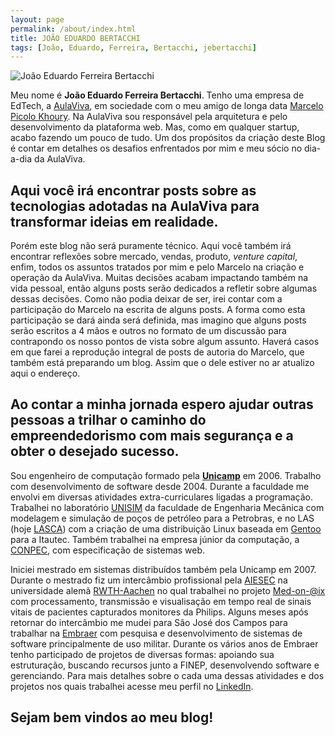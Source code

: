 ```yaml
---
layout: page
permalink: /about/index.html
title: JOÃO EDUARDO BERTACCHI
tags: [João, Eduardo, Ferreira, Bertacchi, jebertacchi]
---
```


  <img src="{{ site.url }}/images/joao-bertacchi.jpg" alt="João Eduardo Ferreira Bertacchi  ">


Meu nome é **João Eduardo Ferreira Bertacchi**. Tenho uma empresa de EdTech, a [AulaViva](https://aulaviva.com.br), em sociedade com o meu amigo de longa data [Marcelo Picolo Khoury](https://www.linkedin.com/in/mpkhoury/). Na AulaViva sou responsável pela arquitetura e pelo desenvolvimento da plataforma web. Mas, como em qualquer startup, acabo fazendo um pouco de tudo. Um dos propósitos da criação deste Blog é contar em detalhes os desafios enfrentados por mim e meu sócio no dia-a-dia da AulaViva.

Aqui você irá encontrar posts sobre as tecnologias adotadas na AulaViva para transformar ideias em realidade.
---
Porém este blog não será puramente técnico. Aqui você também irá encontrar reflexões sobre mercado, vendas, produto, *venture capital*, enfim, todos os assuntos tratados por mim e pelo Marcelo na criação e operação da AulaViva. Muitas decisões acabam impactando também na vida pessoal, então alguns posts serão dedicados a refletir sobre algumas dessas decisões. Como não podia deixar de ser, irei contar com a participação do Marcelo na escrita de alguns posts. A forma como esta participação se dará ainda será definida, mas imagino que alguns posts serão escritos a 4 mãos e outros no formato de um discussão para contrapondo os nosso pontos de vista sobre algum assunto. Haverá casos em que farei a reprodução integral de posts de autoria do Marcelo, que também está preparando um blog. Assim que o dele estiver no ar atualizo aqui o endereço.

Ao contar a minha jornada espero ajudar outras pessoas a trilhar o caminho do empreendedorismo com mais segurança e a obter o desejado sucesso.
---
Sou engenheiro de computação formado pela [**Unicamp**](http://www.unicamp.br) em 2006. Trabalho com desenvolvimento de software desde 2004. Durante a faculdade me envolvi em diversas atividades extra-curriculares ligadas a programação. Trabalhei no laboratório [UNISIM](https://www.unisim.cepetro.unicamp.br/br/) da faculdade de Engenharia Mecânica com modelagem e simulação de poços de petróleo para a Petrobras, e no LAS (hoje [LASCA](http://www.lasca.ic.unicamp.br/site/)) com a criação de uma distribuição Linux baseada em [Gentoo](https://gentoo.org/) para a Itautec. Também trabalhei na empresa júnior da computação, a [CONPEC](http://conpec.com.br/), com especificação de sistemas web.

Iniciei mestrado em sistemas distribuídos também pela Unicamp em 2007. Durante o mestrado fiz um intercâmbio profissional pela [AIESEC](http://aiesec.org.br/) na universidade alemã [RWTH-Aachen](https://www.rwth-aachen.de/) no qual trabalhei no projeto [Med-on-@ix](http://www.medonaix.de/) com processamento, transmissão e visualisação em tempo real de sinais vitais de pacientes capturados monitores da Philips. Alguns meses após retornar do intercâmbio me mudei para São José dos Campos para trabalhar na [Embraer](http://www.embraer.com/) com pesquisa e desenvolvimento de sistemas de software principalmente de uso militar. Durante os vários anos de Embraer tenho participado de projetos de diversas formas: apoiando sua estruturação, buscando recursos junto a FINEP, desenvolvendo software e gerenciando. Para mais detalhes sobre o cada uma dessas atividades e dos projetos nos quais trabalhei acesse meu perfil no [LinkedIn](https://www.linkedin.com/in/jebertacchi/).

Sejam bem vindos ao meu blog!
---